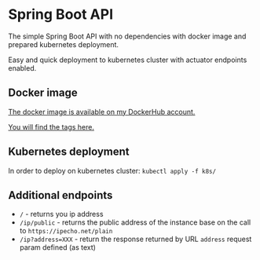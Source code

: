 # Spring Boot API

The simple Spring Boot API with no dependencies with docker image and prepared
kubernetes deployment.

Easy and quick deployment to kubernetes cluster with actuator endpoints enabled.

## Docker image

[The docker image is available on my DockerHub account.](https://hub.docker.com/repository/docker/pnowy/spring-boot-api/general)

[You will find the tags here.](https://hub.docker.com/repository/docker/pnowy/spring-boot-api/tags)

## Kubernetes deployment

In order to deploy on kubernetes cluster: `kubectl apply -f k8s/`

## Additional endpoints

- `/` - returns you ip address
- `/ip/public` - returns the public address of the instance base on the call to `https://ipecho.net/plain`
- `/ip?address=XXX` - return the response returned by URL `address` request param defined (as text)  